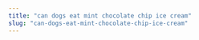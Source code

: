 ```yaml
---
title: "can dogs eat mint chocolate chip ice cream"
slug: "can-dogs-eat-mint-chocolate-chip-ice-cream"
---
```


